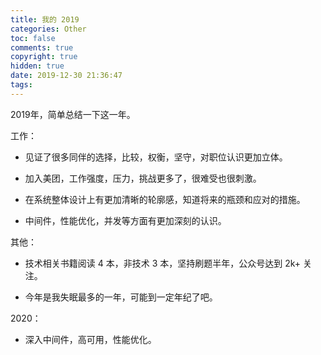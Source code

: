 ```yaml
---
title: 我的 2019
categories: Other
toc: false
comments: true
copyright: true
hidden: true
date: 2019-12-30 21:36:47
tags:
---
```


2019年，简单总结一下这一年。

<!--more-->

工作：

- 见证了很多同伴的选择，比较，权衡，坚守，对职位认识更加立体。

- 加入美团，工作强度，压力，挑战更多了，很难受也很刺激。

- 在系统整体设计上有更加清晰的轮廓感，知道将来的瓶颈和应对的措施。

- 中间件，性能优化，并发等方面有更加深刻的认识。


其他：

- 技术相关书籍阅读 4 本，非技术 3 本，坚持刷题半年，公众号达到 2k+ 关注。

- 今年是我失眠最多的一年，可能到一定年纪了吧。


2020：

- 深入中间件，高可用，性能优化。

